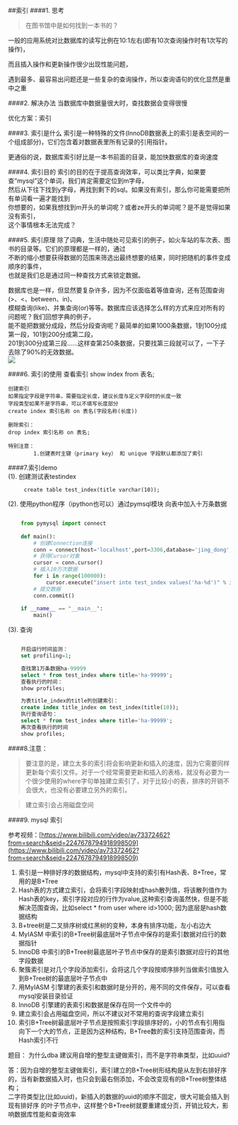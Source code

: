 ##索引
####1. 思考  
> 在图书馆中是如何找到一本书的？

一般的应用系统对比数据库的读写比例在10:1左右(即有10次查询操作时有1次写的操作)，

而且插入操作和更新操作很少出现性能问题，

遇到最多、最容易出问题还是一些复杂的查询操作，所以查询语句的优化显然是重中之重

####2. 解决办法
当数据库中数据量很大时，查找数据会变得很慢

优化方案：索引

####3. 索引是什么
索引是一种特殊的文件(InnoDB数据表上的索引是表空间的一个组成部分)，它们包含着对数据表里所有记录的引用指针。

更通俗的说，数据库索引好比是一本书前面的目录，能加快数据库的查询速度

####4. 索引目的
索引的目的在于提高查询效率，可以类比字典，如果要查“mysql”这个单词，我们肯定需要定位到m字母，  
然后从下往下找到y字母，再找到剩下的sql。如果没有索引，那么你可能需要把所有单词看一遍才能找到  
你想要的，如果我想找到m开头的单词呢？或者ze开头的单词呢？是不是觉得如果没有索引，  
这个事情根本无法完成？

####5. 索引原理
除了词典，生活中随处可见索引的例子，如火车站的车次表、图书的目录等。它们的原理都是一样的，通过  
不断的缩小想要获得数据的范围来筛选出最终想要的结果，同时把随机的事件变成顺序的事件，  
也就是我们总是通过同一种查找方式来锁定数据。

数据库也是一样，但显然要复杂许多，因为不仅面临着等值查询，还有范围查询(>、<、between、in)、  
模糊查询(like)、并集查询(or)等等。数据库应该选择怎么样的方式来应对所有的问题呢？我们回想字典的例子，  
能不能把数据分成段，然后分段查询呢？最简单的如果1000条数据，1到100分成第一段，101到200分成第二段，  
201到300分成第三段……这样查第250条数据，只要找第三段就可以了，一下子去除了90%的无效数据。  
![](https://i.imgur.com/spDFrkY.jpg)    

####6. 索引的使用
    查看索引
    show index from 表名; 

    创建索引
    如果指定字段是字符串，需要指定长度，建议长度与定义字段时的长度一致
    字段类型如果不是字符串，可以不填写长度部分
    create index 索引名称 on 表名(字段名称(长度)) 

    删除索引：
    drop index 索引名称 on 表名;   

	特别注意：
		    1.创建表时主键（primary key） 和 unique 字段默认都添加了索引 

####7.索引demo  
(1). 创建测试表testindex  

		 create table test_index(title varchar(10));    

(2). 使用python程序（ipython也可以）通过pymsql模块 向表中加入十万条数据  

```python

	from pymysql import connect
	
	def main():
	    # 创建Connection连接
	    conn = connect(host='localhost',port=3306,database='jing_dong',user='root',password='mysql',charset='utf8')
	    # 获得Cursor对象
	    cursor = conn.cursor()
	    # 插入10万次数据
	    for i in range(100000):
	        cursor.execute("insert into test_index values('ha-%d')" % i)
	    # 提交数据
	    conn.commit()
	
	if __name__ == "__main__":
	    main()
```  
    
(3). 查询  

```sql 

	开启运行时间监测：
	set profiling=1;

	查找第1万条数据ha-99999
	select * from test_index where title='ha-99999';
	查看执行的时间：
	show profiles; 

	为表title_index的title列创建索引：
	create index title_index on test_index(title(10));
	执行查询语句：
	select * from test_index where title='ha-99999';
	再次查看执行的时间
	show profiles;  
```   

####8.注意：
> 要注意的是，建立太多的索引将会影响更新和插入的速度，因为它需要同样更新每个索引文件。对于一个经常需要更新和插入的表格，就没有必要为一个很少使用的where字句单独建立索引了，对于比较小的表，排序的开销不会很大，也没有必要建立另外的索引。

> 建立索引会占用磁盘空间  


####9. mysql 索引  

参考视频：[https://www.bilibili.com/video/av73372462?from=search&seid=2247678794918998509](https://www.bilibili.com/video/av73372462?from=search&seid=2247678794918998509)

1. 索引是一种排好序的数据结构，mysql中支持的索引有Hash表、B+Tree，常用的是B+Tree
2. Hash表的方式建立索引，会将索引字段映射成hash散列值，将该散列值作为Hash表的key，索引字段对应的行作为value,这种索引查询虽然快，但是不能解决范围查询，比如select * from user where id>1000; 因为底层是hash数据结构   
3. B+tree树是二叉排序树或红黑树的变种，本身有排序功能，左小右边大 
4. MyIASM 中索引的B+Tree树最底层叶子节点中保存的是索引数据对应行的数据指针  
5. InnoDB 中索引的B+Tree树最底层叶子节点中保存的是索引数据对应行的其他字段数据
6. 聚簇索引是对几个字段添加索引，会将这几个字段按顺序排列当做索引值放入到B+Tree树的最底层叶子节点中
7. 用MyIASM 引擎建的表索引和数据时是分开的，用不同的文件保存，可以查看mysql安装目录验证 
8. InnoDB 引擎建的表索引和数据是保存在同一个文件中的  
9. 建立索引会占用磁盘空间，所以不建议对不常用的查询字段建立索引 
10. 索引B+Tree树最底层叶子节点是按照索引字段排序好的，小的节点有引用指向下一个大的节点，正是因为这种结构，B+Tree数的索引支持范围查询，而Hash索引不行 

题目： 为什么dba 建议用自增的整型主键做索引，而不是字符串类型，比如uuid?

答：因为自增的整型主键做索引，索引建立的B+Tree树形结构是从左到右排好序的，当有新数据插入时，也只会到最右侧添加，不会改变现有的B+Tree树整体结构；  
二字符类型比(比如uuid)，新插入的数据的uuid的顺序不固定，很大可能会插入到现有排好序 的叶子节点中，这样整个B+Tree树就要重建或分页，开销比较大，影响数据库性能和查询效率
	
	